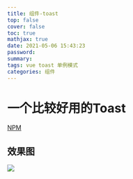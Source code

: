 ```yaml
---
title: 组件-toast
top: false
cover: false
toc: true
mathjax: true
date: 2021-05-06 15:43:23
password:
summary:
tags: vue toast 单例模式
categories: 组件
---
```


# 一个比较好用的Toast

[NPM](https://www.npmjs.com/package/m-toast-vue)

## 效果图

![](https://i.loli.net/2021/05/08/XgNa6PwTM19x4io.gif)


